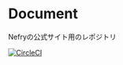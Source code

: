 # Document

Nefryの公式サイト用のレポジトリ

[![CircleCI](https://circleci.com/gh/Nefry-Community/Document/tree/master.svg?style=svg)](https://circleci.com/gh/Nefry-Community/Document/tree/master)
